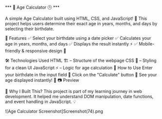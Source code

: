 *** 🎂 Age Calculator 🕒  ***


A simple Age Calculator built using HTML, CSS, and JavaScript! 🚀 This project helps users determine their exact age in years, months, and days by selecting their birthdate.

📌 Features
✅ Select your birthdate using a date picker
✅ Calculates your age in years, months, and days
✅ Displays the result instantly ⚡
✅ Mobile-friendly & responsive design 🎨

🛠️ Technologies Used
HTML 🏗️ – Structure of the webpage
CSS 🎨 – Styling for a clean UI
JavaScript ⚡ – Logic for age calculation
🚀 How to Use
Enter your birthdate in the input field 📅
Click on the "Calculate" button 🔘
See your age displayed instantly! 🎉
📷 Preview

🌟 Why I Built This?
This project is part of my learning journey in web development. It helped me understand DOM manipulation, date functions, and event handling in JavaScript. 💡

![Age Calculator Screenshot]Screenshot(74).png
